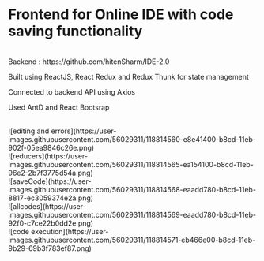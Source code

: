 <h1>Frontend for Online IDE with code saving functionality</h1><br/>
Backend : https://github.com/hitenSharm/IDE-2.0 <p/>
<p>Built using ReactJS, React Redux and Redux Thunk for state management</p>
<p>Connected to backend API using Axios</p>
<p>Used AntD and React Bootsrap</p><br/>
![editing and errors](https://user-images.githubusercontent.com/56029311/118814560-e8e41400-b8cd-11eb-902f-05ea9846c26e.png)<br/>
![reducers](https://user-images.githubusercontent.com/56029311/118814565-ea154100-b8cd-11eb-96e2-2b7f3775d54a.png)<br/>
![saveCode](https://user-images.githubusercontent.com/56029311/118814568-eaadd780-b8cd-11eb-8817-ec3059374e2a.png)<br/>
![allcodes](https://user-images.githubusercontent.com/56029311/118814569-eaadd780-b8cd-11eb-92f0-c7ce22b0dd2e.png)<br/>
![code execution](https://user-images.githubusercontent.com/56029311/118814571-eb466e00-b8cd-11eb-9b29-69b3f783ef87.png)





